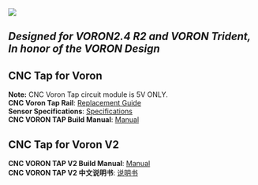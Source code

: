 <img src="Images/Logo/CHAOTICLAB LOGO.png"/>


## *Designed for VORON2.4 R2 and VORON Trident, In honor of the VORON Design*  
## CNC Tap for Voron
**Note:** CNC Voron Tap circuit module is 5V ONLY.  
**CNC Voron Tap Rail**: [Replacement Guide](https://www.youtube.com/watch?v=EFNEYZ-nvDA&t=15s)  
**Sensor Specifications**: [Specifications](Images/Specifications)  
**CNC VORON TAP Build Manual**: [Manual](Manual/CNC_Voron_Tap_Build_Guide.pdf)  
## CNC Tap for Voron V2
**CNC VORON TAP V2 Build Manual**: [Manual](Manual/CNC_VORON_TAP_V2_BUILD_GUIDE_20240222.pdf)  
**CNC VORON TAP V2 中文说明书**: [说明书](Manual/CNC_VORON_TAP_V2_用户手册_20240222.pdf) 
